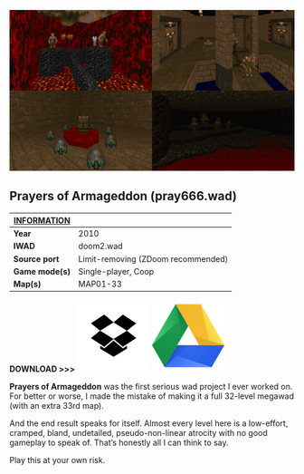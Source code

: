 ![](https://raw.githubusercontent.com/MFG38/mfg38.github.io/main/images/doom_wads/poa/poa.png)

## Prayers of Armageddon (pray666.wad)

| <u>INFORMATION</u> |                                    |
| ------------------ | ---------------------------------- |
| **Year**           | 2010                               |
| **IWAD**           | doom2.wad                          |
| **Source port**    | Limit-removing (ZDoom recommended) |
| **Game mode(s)**   | Single-player, Coop                |
| **Map(s)**         | MAP01-33                           |

**DOWNLOAD >>>** [![](https://raw.githubusercontent.com/MFG38/mfg38.github.io/main/images/buttons/dropbox.png)](https://www.dropbox.com/s/vqytlog2jbg0v8u/pray666.zip?dl=0) [![](https://raw.githubusercontent.com/MFG38/mfg38.github.io/main/images/buttons/google_drive.png)](https://drive.google.com/file/d/1wIfN3WC5uyNnk9Go18Q0ylYkWK3XJQck/view?usp=sharing)

**Prayers of Armageddon** was the first serious wad project I ever worked on. For better or worse, I made the mistake of making it a full 32-level megawad (with an extra 33rd map).

And the end result speaks for itself. Almost every level here is a low-effort, cramped, bland, undetailed, pseudo-non-linear atrocity with no good gameplay to speak of. That’s honestly all I can think to say.

Play this at your own risk.



